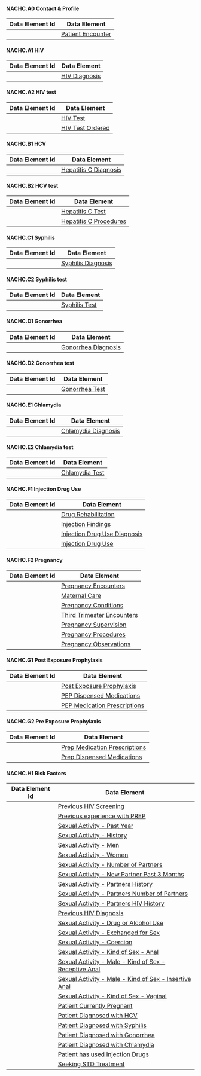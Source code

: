 
#### NACHC.A0 Contact & Profile

|Data Element Id|Data Element|
|---|---|
||[Patient Encounter](StructureDefinition-nachc-a0-de1.html)|

#### NACHC.A1 HIV

|Data Element Id|Data Element|
|---|---|
||[HIV Diagnosis](StructureDefinition-nachc-a1-de1.html)|

#### NACHC.A2 HIV test

|Data Element Id|Data Element|
|---|---|
||[HIV Test](StructureDefinition-nachc-a2-de1.html)|
||[HIV Test Ordered](StructureDefinition-nachc-a2-de216.html)|

#### NACHC.B1 HCV

|Data Element Id|Data Element|
|---|---|
||[Hepatitis C Diagnosis](StructureDefinition-nachc-b1-de1.html)|

#### NACHC.B2 HCV test

|Data Element Id|Data Element|
|---|---|
||[Hepatitis C Test](StructureDefinition-nachc-b2-de1.html)|
||[Hepatitis C Procedures](StructureDefinition-nachc-b2-de112.html)|

#### NACHC.C1 Syphilis

|Data Element Id|Data Element|
|---|---|
||[Syphilis Diagnosis](StructureDefinition-nachc-c1-de1.html)|

#### NACHC.C2 Syphilis test

|Data Element Id|Data Element|
|---|---|
||[Syphilis Test](StructureDefinition-nachc-c2-de1.html)|

#### NACHC.D1 Gonorrhea

|Data Element Id|Data Element|
|---|---|
||[Gonorrhea Diagnosis](StructureDefinition-nachc-d1-de1.html)|

#### NACHC.D2 Gonorrhea test

|Data Element Id|Data Element|
|---|---|
||[Gonorrhea Test](StructureDefinition-nachc-d2-de1.html)|

#### NACHC.E1 Chlamydia

|Data Element Id|Data Element|
|---|---|
||[Chlamydia Diagnosis](StructureDefinition-nachc-e1-de1.html)|

#### NACHC.E2 Chlamydia test

|Data Element Id|Data Element|
|---|---|
||[Chlamydia Test](StructureDefinition-nachc-e2-de1.html)|

#### NACHC.F1 Injection Drug Use

|Data Element Id|Data Element|
|---|---|
||[Drug Rehabilitation](StructureDefinition-nachc-f1-de1.html)|
||[Injection Findings](StructureDefinition-nachc-f1-de12.html)|
||[Injection Drug Use Diagnosis](StructureDefinition-nachc-f1-de15.html)|
||[Injection Drug Use](StructureDefinition-nachc-f1-de200.html)|

#### NACHC.F2 Pregnancy

|Data Element Id|Data Element|
|---|---|
||[Pregnancy Encounters](StructureDefinition-nachc-f2-de1.html)|
||[Maternal Care](StructureDefinition-nachc-f2-de108.html)|
||[Pregnancy Conditions](StructureDefinition-nachc-f2-de1131.html)|
||[Third Trimester Encounters](StructureDefinition-nachc-f2-de38.html)|
||[Pregnancy Supervision](StructureDefinition-nachc-f2-de42.html)|
||[Pregnancy Procedures](StructureDefinition-nachc-f2-de672.html)|
||[Pregnancy Observations](StructureDefinition-nachc-f2-de904.html)|

#### NACHC.G1 Post Exposure Prophylaxis

|Data Element Id|Data Element|
|---|---|
||[Post Exposure Prophylaxis](StructureDefinition-nachc-g1-de1.html)|
||[PEP Dispensed Medications](StructureDefinition-nachc-g1-de143.html)|
||[PEP Medication Prescriptions](StructureDefinition-nachc-g1-de5.html)|

#### NACHC.G2 Pre Exposure Prophylaxis

|Data Element Id|Data Element|
|---|---|
||[Prep Medication Prescriptions](StructureDefinition-nachc-g2-de1.html)|
||[Prep Dispensed Medications](StructureDefinition-nachc-g2-de26.html)|

#### NACHC.H1 Risk Factors

|Data Element Id|Data Element|
|---|---|
||[Previous HIV Screening](StructureDefinition-nachc-h1-de1.html)|
||[Previous experience with PREP](StructureDefinition-nachc-h1-de10.html)|
||[Sexual Activity - Past Year](StructureDefinition-nachc-h1-de11.html)|
||[Sexual Activity - History](StructureDefinition-nachc-h1-de12.html)|
||[Sexual Activity - Men](StructureDefinition-nachc-h1-de13.html)|
||[Sexual Activity - Women](StructureDefinition-nachc-h1-de14.html)|
||[Sexual Activity - Number of Partners](StructureDefinition-nachc-h1-de15.html)|
||[Sexual Activity - New Partner Past 3 Months](StructureDefinition-nachc-h1-de16.html)|
||[Sexual Activity - Partners History](StructureDefinition-nachc-h1-de17.html)|
||[Sexual Activity - Partners Number of Partners](StructureDefinition-nachc-h1-de18.html)|
||[Sexual Activity - Partners HIV History](StructureDefinition-nachc-h1-de19.html)|
||[Previous HIV Diagnosis](StructureDefinition-nachc-h1-de2.html)|
||[Sexual Activity - Drug or Alcohol Use](StructureDefinition-nachc-h1-de20.html)|
||[Sexual Activity - Exchanged for Sex](StructureDefinition-nachc-h1-de21.html)|
||[Sexual Activity - Coercion](StructureDefinition-nachc-h1-de22.html)|
||[Sexual Activity - Kind of Sex - Anal](StructureDefinition-nachc-h1-de23.html)|
||[Sexual Activity - Male - Kind of Sex - Receptive Anal](StructureDefinition-nachc-h1-de24.html)|
||[Sexual Activity - Male - Kind of Sex - Insertive Anal](StructureDefinition-nachc-h1-de25.html)|
||[Sexual Activity - Kind of Sex - Vaginal](StructureDefinition-nachc-h1-de26.html)|
||[Patient Currently Pregnant](StructureDefinition-nachc-h1-de3.html)|
||[Patient Diagnosed with HCV](StructureDefinition-nachc-h1-de4.html)|
||[Patient Diagnosed with Syphilis](StructureDefinition-nachc-h1-de5.html)|
||[Patient Diagnosed with Gonorrhea](StructureDefinition-nachc-h1-de6.html)|
||[Patient Diagnosed with Chlamydia](StructureDefinition-nachc-h1-de7.html)|
||[Patient has used Injection Drugs](StructureDefinition-nachc-h1-de8.html)|
||[Seeking STD Treatment](StructureDefinition-nachc-h1-de9.html)|
